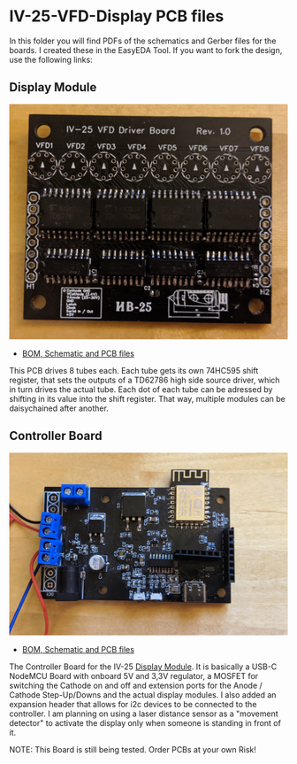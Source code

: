 # IV-25-VFD-Display PCB files

In this folder you will find PDFs of the schematics and Gerber files for the boards. I created these in the EasyEDA Tool.
If you want to fork the design, use the following links:

## Display Module
![Display Module](../images/display-module.jpg)
* [BOM, Schematic and PCB files](https://oshwlab.com/fan4tix/IV-25-Dispaly)

This PCB drives 8 tubes each. Each tube gets its own 74HC595 shift register, that sets the outputs of a TD62786 high side source driver, which in turn drives the actual tube. Each dot of each tube can be adressed by shifting in its value into the shift register. That way, multiple modules can be daisychained after another.

## Controller Board
![Controller PCB](../images/controller.jpg)

* [BOM, Schematic and PCB files](https://oshwlab.com/fan4tix/iv-25-controller)

The Controller Board for the IV-25 [Display Module](https://oshwlab.com/fan4tix/IV-25-Dispaly). It is basically a USB-C NodeMCU Board with onboard 5V and 3,3V regulator, a MOSFET for switching the Cathode on and off and extension ports for the Anode / Cathode Step-Up/Downs and the actual display modules. I also added an expansion header that allows for i2c devices to be connected to the controller. I am planning on using a laser distance sensor as a "movement detector" to activate the display only when someone is standing in front of it.

NOTE: This Board is still being tested. Order PCBs at your own Risk!
